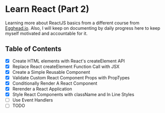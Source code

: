 # Learn React (Part 2)

Learning more about ReactJS basics from a different course from [Egghead.io][egghead-link]. Also, I will keep on documenting by daily progress here to keep myself motivated and accountable for it.

## Table of Contents

*   [x] Create HTML elements with React's createElement API
*   [x] Replace React createElement Function Call with JSX
*   [x] Create a Simple Reusable Component
*   [x] Validate Custom React Component Props with PropTypes
*   [x] Conditionally Render A React Component
*   [x] Rerender a React Application
*   [x] Style React Components with className and In Line Styles
*   [ ] Use Event Handlers
*   [ ] TODO

<!-- All the links here -->

[egghead-link]: https://egghead.io/lessons/react-introduction-to-the-beginner-s-guide-to-reactjs
